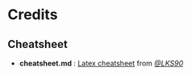 # Credits

## Cheatsheet

- **cheatsheet.md** : [Latex cheatsheet](https://gist.github.com/LKS90/252ac41bd4a173be35b0) from *[@LKS90](https://gist.github.com/LKS90)*
